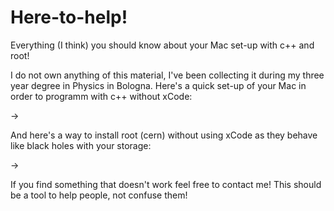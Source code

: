 # Here-to-help!
Everything (I think) you should know about your Mac set-up with c++ and root!

I do not own anything of this material, I've been collecting it during my three year degree in Physics in Bologna. 
Here's a quick set-up of your Mac in order to programm with c++ without xCode:

->

And here's a way to install root (cern) without using xCode as they behave like black holes with your storage:

->

If you find something that doesn't work feel free to contact me! This should be a tool to help people, not confuse them!

